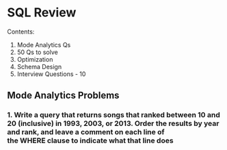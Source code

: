 # SQL Review
Contents:
1. Mode Analytics Qs 
2. 50 Qs to solve
3. Optimization
4. Schema Design 
5. Interview Questions - 10

## Mode Analytics Problems
### 1. Write a query that returns songs that ranked between 10 and 20 (inclusive) in 1993, 2003, or 2013. Order the results by year and rank, and leave a comment on each line of the WHERE clause to indicate what that line does
